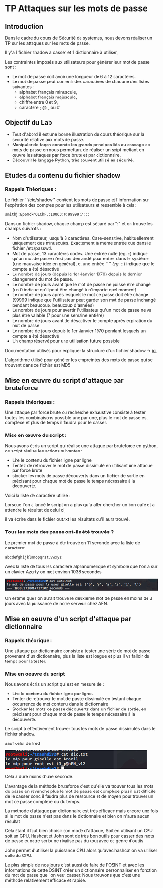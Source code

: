 # TP Attaques sur les mots de passe

## Introduction

Dans le cadre du cours de Sécurité de systemes, nous devons réaliser un TP sur les attaques sur les mots de passe.

Il y'a 1 fichier shadow à casser et 1 dictionnaire à utiliser,

Les contraintes imposés aux utilisateurs pour générer leur mot de passe sont : 

- Le mot de passe doit avoir une longueur de 6 à 12 caractères.
- Le mot de passe peut contenir des caractères de chacune des listes suivantes :
    - alphabet français minuscule,
    - alphabet français majuscule,
    - chiffre entre 0 et 9,
    - caractère ; @ _ ou #

## Objectif du Lab

- Tout d'abord il est une bonne illustration du cours théorique sur la sécurité relative aux mots de
passe.
- Manipuler de façon concrète les grands principes liés au cassage de mots de passe en nous permettant de réaliser un scipt mettant en œuvre les attaques par force brute et par dictionnaire.
- Découvrir le langage Python, très souvent utilisé en sécurité.

## Etudes du contenu du fichier shadow

### Rappels Théoriques :

Le fichier ``/etc/shadow'' contient les mots de passe et l'information sur l'expiration des comptes pour les utilisateurs et ressemble à cela:


```bash
smithj:Ep6mckrOLChF.:10063:0:99999:7:::
```

Dans un fichier shadow, chaque champ est séparé par ":"  et on trouve les champs suivants :

- Nom d'utilisateur, jusqu'à 8 caractères. Case-sensitive, habituellement uniquement des minuscules. Exactement la même entrée que dans le fichier /etc/passwd.
- Mot de passe, 13 caractères codés. Une entrée nulle (eg. ::) indique qu'un mot de passe n'est pas demandé pour entrer dans le système (une mauvaise idée en général), et une entrée ``*'' (eg. :*:) indique que le compte a été désactivé
- Le nombre de jours (depuis le 1er Janvier 1970) depuis le dernier changement du mot de passe.
- Le nombre de jours avant que le mot de passe ne puisse être changé (un 0 indique qu'il peut être changé à n'importe quel moment).
- Le nombre de jours après lesquels le mot de passe doit être changé (99999 indique que l'utilisateur peut garder son mot de passe inchangé pendant beaucoup, beaucoup d'années)
- Le nombre de jours pour avertir l'utilisateur qu'un mot de passe ne va plus être valable (7 pour une semaine entière)
- Le nombre de jours avant de désactiver le compte après expiration du mot de passe
- Le nombre de jours depuis le 1er Janvier 1970 pendant lesquels un compte a été désactivé
- Un champ réservé pour une utilisation future possible

Documentation utilisés pour expliquer la structure d'un fichier shadow → [ici](http://www.linux-france.org/article/sys/lame/html/x829.html#:~:text=Le%20fichier%20%2Fetc%2Fshadow%20file,moins%20grand%20pour%20la%20s%C3%A9curit%C3%A9.&text=Chaque%20champ%20dans%20une%20entr%C3%A9e,sensitive%2C%20habituellement%20tout%20en%20minuscules) 

L'algorithme utilisé pour générer les empreintes des mots de passe qui se trouvent dans ce fichier est MD5

## Mise en œuvre du script d'attaque par bruteforce

### Rappels théoriques :

Une attaque par force brute ou recherche exhaustive consiste à tester toutes les combinaisons possible une par une, plus le mot de passe est complexe et plus de temps il faudra pour le casser. 

### Mise en œuvre du script :

Nous avons écris un script qui réalise une attaque par bruteforce en python, ce script réalise les actions suivantes : 

- Lire le contenu du fichier ligne par ligne
- Tentez de retrouver le mot de passe dissimulé en utilisant une attaque par force brute
- stocker les mots de passe découverts dans un fichier de sortie en précisant pour chaque mot de passe le temps nécessaire à la découverte.

Voici la liste de caractère utilisé : 

Lorsque l'on a lancé le script on a plus qu'a aller chercher un bon café et a attendre le résultat de celui ci, 

il va écrire dans le fichier out.txt les résultats qu'il aura trouvé. 

### Tous les mots des passe ont-ils été trouvés ?

Le premier mot de passe à été trouvé en 11 seconde avec la liste de caractere:

```bash
abcdefghijklmnopqrstuvwxyz
```

Avec la liste de tous les caractere alphanumérique et symbole que l'on a sur un clavier Azerty on met environ 1038 secondes 

![TP%20Attaques%20sur%20les%20mots%20de%20passe/Untitled.png](TP%20Attaques%20sur%20les%20mots%20de%20passe/Untitled.png)

On estime que l'on aurait trouvé le deuxieme mot de passe en moins de 3 jours avec la puissance de notre serveur chez AFN.

## Mise en oeuvre d'un script d'attaque par dictionnaire

### Rappels théorique :

Une attaque par dictionnaire consiste à tester une série de mot de passe provenant d'un dictionnaire, plus la liste est longue et plus il va falloir de temps pour la tester. 

### Mise en oeuvre du script

Nous avons écris un script qui est en mesure de : 

- Lire le contenu du fichier ligne par ligne.
- Tenter de retrouver le mot de passe dissimulé en testant chaque occurrence de mot contenu
dans le dictionnaire
- Stocker les mots de passe découverts dans un fichier de sortie, en précisant pour chaque mot
de passe le temps nécessaire à la découverte.

Le script à effectivement trouver tous les mots de passe dissimulés dans le fichier shadow.

sauf celui de fred

![TP%20Attaques%20sur%20les%20mots%20de%20passe/Untitled%201.png](TP%20Attaques%20sur%20les%20mots%20de%20passe/Untitled%201.png)

Cela a duré moins d'une seconde.

L'avantage de la méthode bruteforce c'est qu'elle va trouver tous les mots de passe en revanche plus le mot de passe est complexe plus il est difficile de le casser donc il faudra plus de ressource et de moyen pour trouver un mot de passe complexe ou du temps.

La méthode d'attaque par dictionnaire est très efficace mais encore une fois si le mot de passe n'est pas dans le dictionnaire et bien on n'aura aucun résultat 

Cela étant il faut bien choisir son mode d'attaque, Soit en utilisant un CPU soit un GPU, Hashcat et John sont de très bon outils pour casser des mots de passe et notre script ne rivalise pas du tout avec ce genre d'outils

John permet d'utiliser la puissance CPU alors qu'avec hashcat on va utiliser celle du GPU.

 Le plus simple de nos jours c'est aussi de faire de l'OSINT et avec les informations de cette OSINT créer un dictionnaire personnaliser en fonction du mot de passe que l'on veut casser. Nous trouvons que c'est une méthode relativement efficace et rapide.